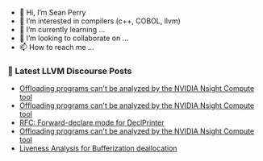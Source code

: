 - 👋 Hi, I’m Sean Perry
- 👀 I’m interested in compilers (c++, COBOL, llvm)
- 🌱 I’m currently learning ...
- 💞️ I’m looking to collaborate on ...
- 📫 How to reach me ...

<!---
s66perry/s66perry is a ✨ special ✨ repository because its `README.md` (this file) appears on your GitHub profile.
You can click the Preview link to take a look at your changes.
--->
### 📕 Latest LLVM Discourse Posts

<!-- DISCOURSE-LLVM:START -->
- [Offloading programs can&#39;t be analyzed by the NVIDIA Nsight Compute tool](https://discourse.llvm.org/t/offloading-programs-cant-be-analyzed-by-the-nvidia-nsight-compute-tool/80529#post_5)
- [Offloading programs can&#39;t be analyzed by the NVIDIA Nsight Compute tool](https://discourse.llvm.org/t/offloading-programs-cant-be-analyzed-by-the-nvidia-nsight-compute-tool/80529#post_4)
- [RFC: Forward-declare mode for DeclPrinter](https://discourse.llvm.org/t/rfc-forward-declare-mode-for-declprinter/78837#post_12)
- [Offloading programs can&#39;t be analyzed by the NVIDIA Nsight Compute tool](https://discourse.llvm.org/t/offloading-programs-cant-be-analyzed-by-the-nvidia-nsight-compute-tool/80529#post_3)
- [Liveness Analysis for Bufferization deallocation](https://discourse.llvm.org/t/liveness-analysis-for-bufferization-deallocation/74938#post_8)
<!-- DISCOURSE-LLVM:END -->
